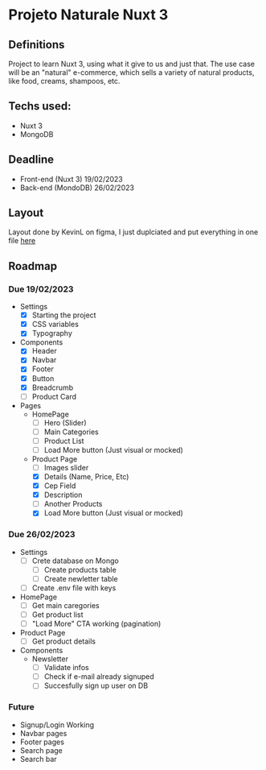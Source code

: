 # Projeto Naturale Nuxt 3
 
## Definitions
Project to learn Nuxt 3, using what it give to us and just that. The use case will be an "natural" e-commerce, which sells a variety of natural products, like food, creams, shampoos, etc. 

## Techs used:
- Nuxt 3
- MongoDB

## Deadline
- Front-end (Nuxt 3) 19/02/2023
- Back-end (MondoDB) 26/02/2023

## Layout
Layout done by KevinL on figma, I just duplciated and put everything in one file [here](https://www.figma.com/file/8GjHl7CdC2GugIMLZTBQBH/Naturale_Copy)

## Roadmap
### Due 19/02/2023
- Settings
  - [x] Starting the project
  - [x] CSS variables
  - [x] Typography
- Components
  - [x] Header
  - [x] Navbar
  - [x] Footer
  - [x] Button
  - [x] Breadcrumb
  - [ ] Product Card
- Pages
  - HomePage
    - [ ] Hero (Slider)
    - [ ] Main Categories
    - [ ] Product List
    - [ ] Load More button (Just visual or mocked)
  - Product Page
    - [ ] Images slider
    - [x] Details (Name, Price, Etc)
    - [x] Cep Field
    - [x] Description
    - [ ] Another Products
    - [x] Load More button (Just visual or mocked)

### Due 26/02/2023
- Settings
  - [ ] Crete database on Mongo
    - [ ] Create products table
    - [ ] Create newletter table
  - [ ] Create .env file with keys
- HomePage
  - [ ] Get main caregories
  - [ ] Get product list
  - [ ] "Load More" CTA working (pagination)
- Product Page
  - [ ] Get product details
- Components
  - Newsletter
    - [ ] Validate infos
    - [ ] Check if e-mail already signuped
    - [ ] Succesfully sign up user on DB
    
### Future
- Signup/Login Working
- Navbar pages
- Footer pages
- Search page
- Search bar
